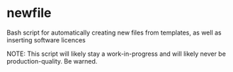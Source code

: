 # newfile
Bash script for automatically creating new files from templates, as well as inserting software licences

NOTE: This script will likely stay a work-in-progress and will likely never be production-quality. Be warned.
